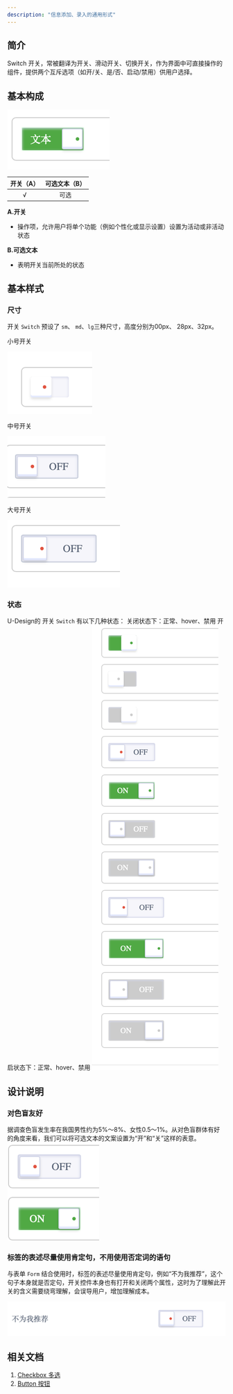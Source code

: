 ```yaml
---
description: "信息添加、录入的通用形式"
---
```

<!--副标题具体写法见源代码模式-->

## 简介

Switch 开关，常被翻译为开关、滑动开关、切换开关，作为界面中可直接操作的组件，提供两个互斥选项（如开/关、是/否、启动/禁用）供用户选择。



## 基本构成

![](../../../images/Switch/1.png)

| 开关（A） | 可选文本（B） | 
| :-------: | :-------: | 
|     √     |    可选   |

**A.开关**

- 操作项，允许用户将单个功能（例如个性化或显示设置）设置为活动或非活动状态

**B.可选文本**

- 表明开关当前所处的状态




## 基本样式


### 尺寸
开关 `Switch` 预设了 `sm`、 `md`、`lg`三种尺寸，高度分别为00px、 28px、32px。

小号开关

![](../../../images/Switch/2.png)

中号开关

![](../../../images/Switch/3.png)

大号开关

![](../../../images/Switch/4.png)




### 状态
U-Design的 开关 `Switch` 有以下几种状态：
关闭状态下：正常、hover、禁用
开启状态下：正常、hover、禁用
![](../../../images/Switch/5.png)




## 设计说明

### 对色盲友好
据调查色盲发生率在我国男性约为5%～8%、女性0.5～1%。从对色盲群体有好的角度来看，我们可以将可选文本的文案设置为“开”和“关”这样的表意。
![](../../../images/Switch/6.png)



### 标签的表述尽量使用肯定句，不用使用否定词的语句

与表单 `Form` 结合使用时，标签的表述尽量使用肯定句，例如“不为我推荐”，这个句子本身就是否定句，开关控件本身也有打开和关闭两个属性，这时为了理解此开关的含义需要绕弯理解，会误导用户，增加理解成本。

![](../../../images/Switch/7.png)





<!--

## 主题

| 内容 | 值           | 默认值  |
| :--- | :----------- | :------ |
| icon | icon/nothing | nothing |
| icon | icon/nothing | nothing |

-->


## 相关文档

1. [Checkbox 多选](/component/Checkbox/)
2. [Button 按钮](/component/Button/)
